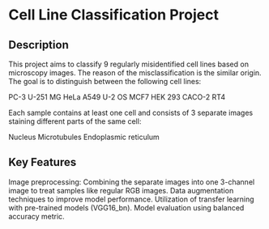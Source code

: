 # Cell Line Classification Project


## Description
This project aims to classify 9 regularly misidentified cell lines based on microscopy images. The reason of the misclassification is the similar origin.  The goal is to distinguish between the following cell lines:

PC-3
U-251 MG
HeLa
A549
U-2 OS
MCF7
HEK 293
CACO-2
RT4

Each sample contains at least one cell and consists of 3 separate images staining different parts of the same cell:

Nucleus
Microtubules
Endoplasmic reticulum

## Key Features

Image preprocessing: Combining the separate images into one 3-channel image to treat samples like regular RGB images.
Data augmentation techniques to improve model performance.
Utilization of transfer learning with pre-trained models (VGG16_bn).
Model evaluation using balanced accuracy metric.
